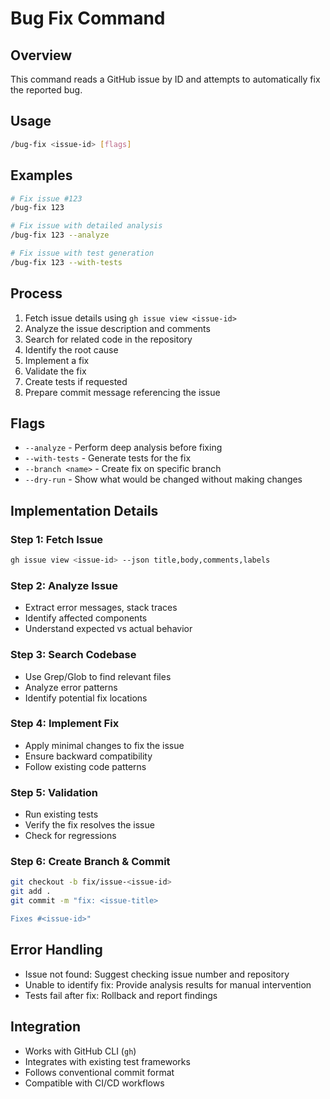 # Bug Fix Command

## Overview

This command reads a GitHub issue by ID and attempts to automatically fix the reported bug.

## Usage

```bash
/bug-fix <issue-id> [flags]
```

## Examples

```bash
# Fix issue #123
/bug-fix 123

# Fix issue with detailed analysis
/bug-fix 123 --analyze

# Fix issue with test generation
/bug-fix 123 --with-tests
```

## Process

1. Fetch issue details using `gh issue view <issue-id>`
2. Analyze the issue description and comments
3. Search for related code in the repository
4. Identify the root cause
5. Implement a fix
6. Validate the fix
7. Create tests if requested
8. Prepare commit message referencing the issue

## Flags

- `--analyze` - Perform deep analysis before fixing
- `--with-tests` - Generate tests for the fix
- `--branch <name>` - Create fix on specific branch
- `--dry-run` - Show what would be changed without making changes

## Implementation Details

### Step 1: Fetch Issue

```bash
gh issue view <issue-id> --json title,body,comments,labels
```

### Step 2: Analyze Issue

- Extract error messages, stack traces
- Identify affected components
- Understand expected vs actual behavior

### Step 3: Search Codebase

- Use Grep/Glob to find relevant files
- Analyze error patterns
- Identify potential fix locations

### Step 4: Implement Fix

- Apply minimal changes to fix the issue
- Ensure backward compatibility
- Follow existing code patterns

### Step 5: Validation

- Run existing tests
- Verify the fix resolves the issue
- Check for regressions

### Step 6: Create Branch & Commit

```bash
git checkout -b fix/issue-<issue-id>
git add .
git commit -m "fix: <issue-title>

Fixes #<issue-id>"
```

## Error Handling

- Issue not found: Suggest checking issue number and repository
- Unable to identify fix: Provide analysis results for manual intervention
- Tests fail after fix: Rollback and report findings

## Integration

- Works with GitHub CLI (`gh`)
- Integrates with existing test frameworks
- Follows conventional commit format
- Compatible with CI/CD workflows
